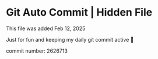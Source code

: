 # Git Auto Commit | Hidden File

This file was added Feb 12, 2025

Just for fun and keeping my daily git commit active 🤪

commit number: 2626713
